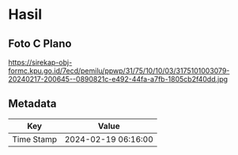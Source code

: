 # Hasil

## Foto C Plano

https://sirekap-obj-formc.kpu.go.id/7ecd/pemilu/ppwp/31/75/10/10/03/3175101003079-20240217-200645--0890821c-e492-44fa-a7fb-1805cb2f40dd.jpg


## Metadata

| Key        | Value               |
| ---------- | ------------------- |
| Time Stamp | 2024-02-19 06:16:00 |



